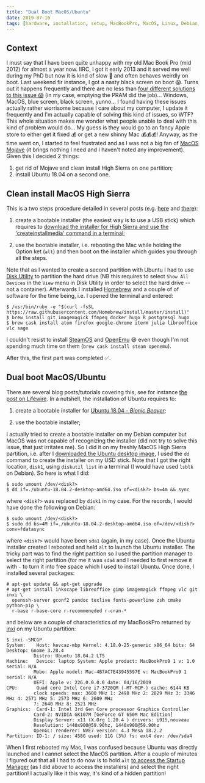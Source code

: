 ```yaml
---
title: "Dual Boot MacOS/Ubuntu"
date: 2019-07-16
tags: [hardware, installation, setup, MacBookPro, MacOS, Linux, Debian, Ubuntu]
---
```



## Context

I must say that I have been quite unhappy with my old Mac Book Pro (mid 2012)
for almost a year now. IIRC, I got it early 2013 and it served me well during my
PhD but now it is kind of slow :turtle: and often behaves weirdly on boot. Last
weekend fir instance, I got a nasty black screen on boot :scream:. Turns out it
happens frequently and there are no less than [four different solutions to this
issue
:scream:](http://osxdaily.com/2014/11/22/fix-macbook-pro-booting-black-screen/)
(in my case, emptying the PRAM did the job)... Windows, MacOS, blue screen,
black screen, yunno... I found having these issues actually rather worrisome
because I care about my computer, I update it frequently and I'm actually
capable of solving this kind of issues, so WTF? This whole situation makes me
wonder what people unable to deal with this kind of problem would do... My guess
is they would go to an fancy Apple store to either get it fixed :moneybag: or
get a new shinny Mac :moneybag::moneybag::moneybag:! Anyway, as the time went on, I started to feel frustrated and as I was not a big fan of [MacOS Mojave](https://www.apple.com/ca/fr/macos/mojave/) (it brings nothing I need and I haven't noted any improvement). Given this I decided 2 things:

1. get rid of Mojave and clean install High Sierra on one partition;
2. install Ubuntu 18.04 on a second one.



## Clean install MacOS High Sierra


This is a two steps procedure detailed in several posts (e.g. [here](https://setapp.com/how-to/how-to-clean-install-macos-high-sierra) and [there](https://9to5mac.com/2018/06/18/how-to-create-a-bootable-macos-mojave-10-14-usb-install-drive-video/)):

1. create a bootable installer (the easiest way is to use a USB stick) which requires to [download the installer for High Sierra and use the 'createinstallmedia' command in a terminal](https://support.apple.com/en-us/HT201372);

2. use the bootable installer, i.e. rebooting the Mac while holding the Option ket (`alt`) and then boot on the installer which guides you through all the steps.

Note that as I wanted to create a second partition with Ubuntu I had to use
[Disk Utility](https://support.apple.com/en-ca/guide/disk-utility/welcome/mac)
to partition the hard drive (NB this requires to select `Show All Devices` in
the `View` menu in Disk Utility in order to select the hard drive -- not a
container). Afterwards I installed [Homebrew](https://brew.sh/) and a couple of
of software for the time being, i.e. I opened the terminal and entered:

```
$ /usr/bin/ruby -e "$(curl -fsSL https://raw.githubusercontent.com/Homebrew/install/master/install)"
$ brew install git imagemagick ffmpeg docker hugo R postgresql hugo
$ brew cask install atom firefox google-chrome iterm julia libreoffice vlc sage
```

I couldn't resist to install [SteamOS](https://store.steampowered.com/steamos)
and [OpenEmu](https://openemu.org/) :laughing: even though I'm not spending much
time on them (`brew cask install steam openemu`).

After this, the first part was completed :white_check_mark:.




## Dual boot MacOS/Ubuntu

There are several blog posts/tutorials covering this, see for instance [the post on Lifewire](https://www.lifewire.com/dual-boot-linux-and-mac-os-4125733). In a nutshell, the installation of Ubuntu requires to:

1. create a bootable installer for [Ubuntu 18.04 - *Bionic Beaver*](http://releases.ubuntu.com/18.04/);

2. use the bootable installer;


I actually tried to create a bootable installer on my Debian computer but MacOS
was not capable of recognizing the installer (did not try to solve this issue,
that just irritates me). So I did it on my freshly MacOS High Sierra partition,
i.e. after I [downloaded the Ubuntu desktop
image]((http://releases.ubuntu.com/18.04/)), I used the `dd` command to create
the installer on my USD stick. Note that I got the right location, `disk1`,
using `diskutil list` in a terminal (I would have used `lsblk` on Debian). So
here is what I did:

```
$ sudo umount /dev/<disk?>
$ dd if=./ubuntu-18.04.2-desktop-amd64.iso of=<disk?> bs=4m && sync
```

where `<disk?>` was replaced by `disk1` in my case. For the records, I would have done the following on Debian:

```
$ sudo umount /dev/<disk?>
$ sudo dd bs=4M if=./ubuntu-18.04.2-desktop-amd64.iso of=/dev/<disk?> conv=fdatasync
```

where `<disk?>` would have been `sda1` (again, in my case). Once the Ubuntu
installer created I rebooted and held `alt` to launch the Ubuntu installer. The
tricky part was to find the right partition so I used the partition manager to select the right partition (for me it was `sda4` and I needed to first remove it with `-` to turn it into free space which I used to install Ubuntu. Once done, I installed several packages:

```
# apt-get update && apt-get upgrade
# apt-get install inkscape libreoffice gimp imagemagick ffmpeg vlc git inxi \
  openssh-server gconf2 pandoc texlive fonts-powerline zsh cmake python-pip \
  r-base r-base-core r-recommeneded r-cran-*
```

and below are a couple of characteristics of my MacBookPro returned by [inxi](https://github.com/smxi/inxi) on my Ubuntu partition:

```
$ inxi -SMCGP
System:    Host: kevcaz-mbp Kernel: 4.18.0-25-generic x86_64 bits: 64 Desktop: Gnome 3.28.4
          Distro: Ubuntu 18.04.2 LTS
Machine:   Device: laptop System: Apple product: MacBookPro9 1 v: 1.0 serial: N/A
          Mobo: Apple model: Mac-4B7AC7E43945597E v: MacBookPro9 1 serial: N/A
          UEFI: Apple v: 226.0.0.0.0 date: 04/16/2019
CPU:       Quad core Intel Core i7-3720QM (-MT-MCP-) cache: 6144 KB
          clock speeds: max: 3600 MHz 1: 2498 MHz 2: 2829 MHz 3: 3346 MHz 4: 2571 MHz 5: 2573 MHz 6: 2609 MHz
          7: 2640 MHz 8: 2521 MHz
Graphics:  Card-1: Intel 3rd Gen Core processor Graphics Controller
          Card-2: NVIDIA GK107M [GeForce GT 650M Mac Edition]
          Display Server: x11 (X.Org 1.20.4 ) drivers: i915,nouveau
          Resolution: 1440x900@59.90hz, 1440x900@59.90hz
          OpenGL: renderer: NVE7 version: 4.3 Mesa 18.2.2
Partition: ID-1: / size: 458G used: 11G (3%) fs: ext4 dev: /dev/sda4
```


When I first rebooted my Mac, I was confused because Ubuntu was directly
launched and I cannot select the MacOS partition. After a couple of minutes I
figured out that all I had to do now is to hold `alt` [to access the Startup
Manager](https://support.apple.com/en-ca/HT201255) (as I did above to access the
installers) and select the right partition! I actually like it this way, it's
kind of a hidden partition!
